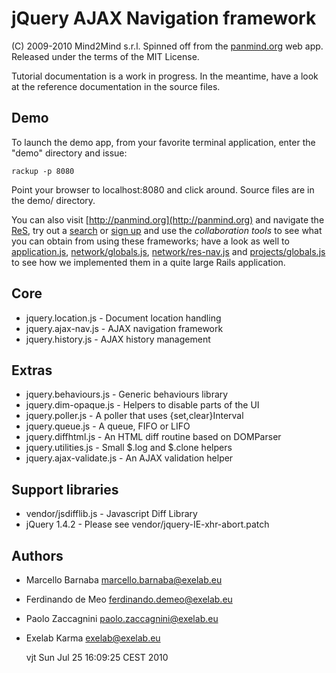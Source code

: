jQuery AJAX Navigation framework
================================

(C) 2009-2010 Mind2Mind s.r.l.
Spinned off from the [panmind.org](http://panmind.org) web app.
Released under the terms of the MIT License.

Tutorial documentation is a work in progress. In the
meantime, have a look at the reference documentation
in the source files.

Demo
----

To launch the demo app, from your favorite terminal application,
enter the "demo" directory and issue:

    rackup -p 8080

Point your browser to localhost:8080 and click around. Source files
are in the demo/ directory.


You can also visit [http://panmind.org](http://panmind.org) and navigate
the [ReS](http://panmind.org/search/res), try out a [search](http://panmind.org/search)
or [sign up](http://panmind.org/signup) and use the *collaboration tools* to see what
you can obtain from using these frameworks; have a look as well to
[application.js](http://panmind.org/javascripts/application.js),
[network/globals.js](http://panmind.org/javascripts/network/globals.js),
[network/res-nav.js](http://panmind.org/javascripts/network/res-nav.js) and
[projects/globals.js](http://panmind.org/javascripts/projects/globals.js) to
see how we implemented them in a quite large Rails application.

Core
----

  * jquery.location.js      - Document location handling
  * jquery.ajax-nav.js      - AJAX navigation framework
  * jquery.history.js       - AJAX history management

Extras
------

  * jquery.behaviours.js    - Generic behaviours library
  * jquery.dim-opaque.js    - Helpers to disable parts of the UI
  * jquery.poller.js        - A poller that uses {set,clear}Interval
  * jquery.queue.js         - A queue, FIFO or LIFO
  * jquery.diffhtml.js      - An HTML diff routine based on DOMParser
  * jquery.utilities.js     - Small $.log and $.clone helpers
  * jquery.ajax-validate.js - An AJAX validation helper

Support libraries
-----------------

  * vendor/jsdifflib.js  - Javascript Diff Library
  * jQuery 1.4.2         - Please see vendor/jquery-IE-xhr-abort.patch

Authors
-------

  * Marcello Barnaba  <marcello.barnaba@exelab.eu>
  * Ferdinando de Meo <ferdinando.demeo@exelab.eu>
  * Paolo Zaccagnini  <paolo.zaccagnini@exelab.eu>
  * Exelab Karma      <exelab@exelab.eu>

    vjt  Sun Jul 25 16:09:25 CEST 2010

